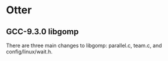 # Otter
## GCC-9.3.0 libgomp

There are three main changes to libgomp: parallel.c, team.c, and config/linux/wait.h.
